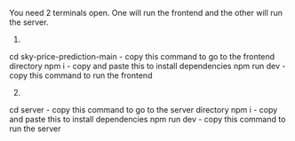 You need 2 terminals open. One will run the frontend and the other will run the server.

1.
cd sky-price-prediction-main - copy this command to go to the frontend directory
npm i - copy and paste this to install dependencies
npm run dev - copy this command to run the frontend

2.
cd server - copy this command to go to the server directory
npm i - copy and paste this to install dependencies
npm run dev - copy this command to run the server
